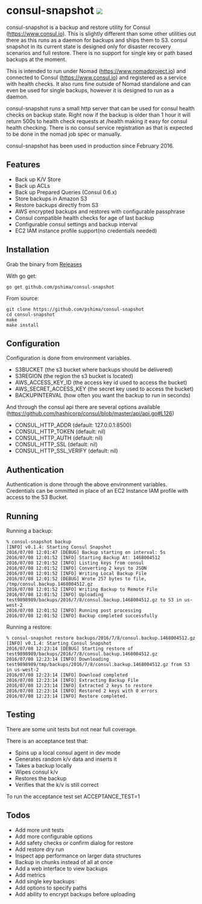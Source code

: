 # consul-snapshot [![](https://travis-ci.org/pshima/consul-snapshot.svg)](https://travis-ci.org/pshima/consul-snapshot)

consul-snapshot is a backup and restore utility for Consul (https://www.consul.io).  This is slightly different than some other utilities out there as this runs as a daemon for backups and ships them to S3.  consul snapshot in its current state is designed only for disaster recovery scenarios and full restore.  There is no support for single key or path based backups at the moment.

This is intended to run under Nomad (https://www.nomadproject.io) and connected to Consul (https://www.consul.io) and registered as a service with health checks.  It also runs fine outside of Nomad standalone and can even be used for single backups, however it is designed to run as a daemon.

consul-snapshot runs a small http server that can be used for consul health checks on backup state.  Right now if the backup is older than 1 hour it will return 500s to health check requests at /health making it easy for consul health checking.  There is no consul service registration as that is expected to be done in the nomad job spec or manually.

consul-snapshot has been used in production since February 2016.

## Features
- Back up K/V Store
- Back up ACLs
- Back up Prepared Queries (Consul 0.6.x)
- Store backups in Amazon S3
- Restore backups directly from S3
- AWS encrypted backups and restores with configurable passphrase
- Consul compatible health checks for age of last backup
- Configurable consul settings and backup interval
- EC2 IAM instance profile support(no credentials needed)

## Installation
Grab the binary from [Releases](https://github.com/pshima/consul-snapshot/releases)

With go get: 
```
go get github.com/pshima/consul-snapshot
```

From source: 
```
git clone https://github.com/pshima/consul-snapshot
cd consul-snapshot
make
make install
```

## Configuration
Configuration is done from environment variables.
- S3BUCKET (the s3 bucket where backups should be delivered)
- S3REGION (the region the s3 bucket is located)
- AWS_ACCESS_KEY_ID (the access key id used to access the bucket)
- AWS_SECRET_ACCESS_KEY (the secret key used to access the bucket)
- BACKUPINTERVAL (how often you want the backup to run in seconds)

And through the consul api there are several options available (https://github.com/hashicorp/consul/blob/master/api/api.go#L126)

- CONSUL_HTTP_ADDR (default: 127.0.0.1:8500)
- CONSUL_HTTP_TOKEN (default: nil)
- CONSUL_HTTP_AUTH (default: nil)
- CONSUL_HTTP_SSL (default: nil)
- CONSUL_HTTP_SSL_VERIFY (default: nil)

## Authentication
Authentication is done through the above environment variables.  Credentials can be ommitted in place of an EC2 Instance IAM profile with access to the S3 Bucket.

## Running
Running a backup:
```
% consul-snapshot backup
[INFO] v0.1.4: Starting Consul Snapshot
2016/07/08 12:01:47 [DEBUG] Backup starting on interval: 5s
2016/07/08 12:01:52 [INFO] Starting Backup At: 1468004512
2016/07/08 12:01:52 [INFO] Listing keys from consul
2016/07/08 12:01:52 [INFO] Converting 2 keys to JSON
2016/07/08 12:01:52 [INFO] Writing Local Backup File
2016/07/08 12:01:52 [DEBUG] Wrote 257 bytes to file, /tmp/consul.backup.1468004512.gz
2016/07/08 12:01:52 [INFO] Writing Backup to Remote File
2016/07/08 12:01:52 [INFO] Uploading test9898989/backups/2016/7/8/consul.backup.1468004512.gz to S3 in us-west-2
2016/07/08 12:01:52 [INFO] Running post processing
2016/07/08 12:01:52 [INFO] Backup completed successfully
```

Running a restore:
```
% consul-snapshot restore backups/2016/7/8/consul.backup.1468004512.gz
[INFO] v0.1.4: Starting Consul Snapshot
2016/07/08 12:23:14 [DEBUG] Starting restore of test9898989/backups/2016/7/8/consul.backup.1468004512.gz
2016/07/08 12:23:14 [INFO] Downloading test9898989/tmp/backups/2016/7/8/consul.backup.1468004512.gz from S3 in us-west-2
2016/07/08 12:23:14 [INFO] Download completed
2016/07/08 12:23:14 [INFO] Extracting Backup File
2016/07/08 12:23:14 [INFO] Extracted 2 keys to restore
2016/07/08 12:23:14 [INFO] Restored 2 keys with 0 errors
2016/07/08 12:23:14 [INFO] Restore completed.
```

## Testing

There are some unit tests but not near full coverage.  

There is an acceptance test that:
- Spins up a local consul agent in dev mode
- Generates random k/v data and inserts it
- Takes a backup locally
- Wipes consul k/v
- Restores the backup
- Verifies that the k/v is still correct

To run the acceptance test set ACCEPTANCE_TEST=1

## Todos
- Add more unit tests
- Add more configurable options
- Add safety checks or confirm dialog for restore
- Add restore dry run
- Inspect app performance on larger data structures
- Backup in chunks instead of all at once
- Add a web interface to view backups
- Add metrics
- Add single key backups
- Add options to specify paths
- Add ability to encrypt backups before uploading

